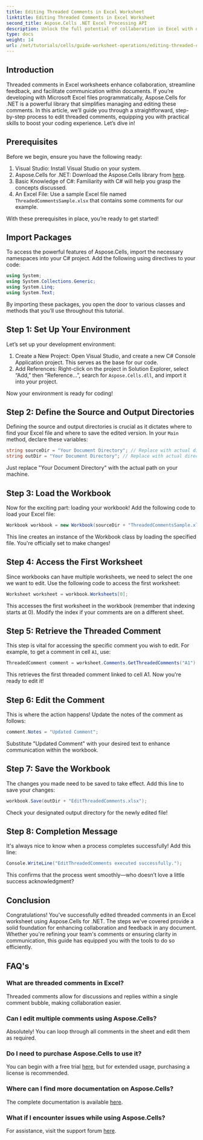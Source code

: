```yaml
---
title: Editing Threaded Comments in Excel Worksheet
linktitle: Editing Threaded Comments in Excel Worksheet
second_title: Aspose.Cells .NET Excel Processing API
description: Unlock the full potential of collaboration in Excel with our comprehensive guide on editing threaded comments using Aspose.Cells for .NET. This article provides a clear, step-by-step approach to enhance communication within your Excel worksheets.
type: docs
weight: 14
url: /net/tutorials/cells/guide-worksheet-operations/editing-threaded-comments/
---
```

## Introduction

Threaded comments in Excel worksheets enhance collaboration, streamline feedback, and facilitate communication within documents. If you’re developing with Microsoft Excel files programmatically, Aspose.Cells for .NET is a powerful library that simplifies managing and editing these comments. In this article, we’ll guide you through a straightforward, step-by-step process to edit threaded comments, equipping you with practical skills to boost your coding experience. Let’s dive in!

## Prerequisites
Before we begin, ensure you have the following ready:

1. Visual Studio: Install Visual Studio on your system.
2. Aspose.Cells for .NET: Download the Aspose.Cells library from [here](https://releases.aspose.com/cells/net/).
3. Basic Knowledge of C#: Familiarity with C# will help you grasp the concepts discussed.
4. An Excel File: Use a sample Excel file named `ThreadedCommentsSample.xlsx` that contains some comments for our example.

With these prerequisites in place, you’re ready to get started!

## Import Packages
To access the powerful features of Aspose.Cells, import the necessary namespaces into your C# project. Add the following using directives to your code:

```csharp
using System;
using System.Collections.Generic;
using System.Linq;
using System.Text;
```

By importing these packages, you open the door to various classes and methods that you’ll use throughout this tutorial.

## Step 1: Set Up Your Environment
Let’s set up your development environment:

1. Create a New Project: Open Visual Studio, and create a new C# Console Application project. This serves as the base for our code.
2. Add References: Right-click on the project in Solution Explorer, select “Add,” then “Reference…”, search for `Aspose.Cells.dll`, and import it into your project.

Now your environment is ready for coding!

## Step 2: Define the Source and Output Directories
Defining the source and output directories is crucial as it dictates where to find your Excel file and where to save the edited version. In your `Main` method, declare these variables:

```csharp
string sourceDir = "Your Document Directory"; // Replace with actual directory
string outDir = "Your Document Directory"; // Replace with actual directory
```

Just replace "Your Document Directory" with the actual path on your machine.

## Step 3: Load the Workbook
Now for the exciting part: loading your workbook! Add the following code to load your Excel file:

```csharp
Workbook workbook = new Workbook(sourceDir + "ThreadedCommentsSample.xlsx");
```

This line creates an instance of the Workbook class by loading the specified file. You're officially set to make changes!

## Step 4: Access the First Worksheet
Since workbooks can have multiple worksheets, we need to select the one we want to edit. Use the following code to access the first worksheet:

```csharp
Worksheet worksheet = workbook.Worksheets[0];
```

This accesses the first worksheet in the workbook (remember that indexing starts at 0). Modify the index if your comments are on a different sheet.

## Step 5: Retrieve the Threaded Comment
This step is vital for accessing the specific comment you wish to edit. For example, to get a comment in cell `A1`, use:

```csharp
ThreadedComment comment = worksheet.Comments.GetThreadedComments("A1")[0];
```

This retrieves the first threaded comment linked to cell A1. Now you're ready to edit it!

## Step 6: Edit the Comment
This is where the action happens! Update the notes of the comment as follows:

```csharp
comment.Notes = "Updated Comment";
```

Substitute "Updated Comment" with your desired text to enhance communication within the workbook.

## Step 7: Save the Workbook
The changes you made need to be saved to take effect. Add this line to save your changes:

```csharp
workbook.Save(outDir + "EditThreadedComments.xlsx");
```

Check your designated output directory for the newly edited file!

## Step 8: Completion Message
It's always nice to know when a process completes successfully! Add this line:

```csharp
Console.WriteLine("EditThreadedComments executed successfully.");
```

This confirms that the process went smoothly—who doesn’t love a little success acknowledgment?

## Conclusion
Congratulations! You've successfully edited threaded comments in an Excel worksheet using Aspose.Cells for .NET. The steps we've covered provide a solid foundation for enhancing collaboration and feedback in any document. Whether you're refining your team's comments or ensuring clarity in communication, this guide has equipped you with the tools to do so efficiently.

## FAQ's

### What are threaded comments in Excel?
Threaded comments allow for discussions and replies within a single comment bubble, making collaboration easier.

### Can I edit multiple comments using Aspose.Cells?
Absolutely! You can loop through all comments in the sheet and edit them as required.

### Do I need to purchase Aspose.Cells to use it?
You can begin with a free trial [here](https://releases.aspose.com/), but for extended usage, purchasing a license is recommended.

### Where can I find more documentation on Aspose.Cells?
The complete documentation is available [here](https://reference.aspose.com/cells/net/).

### What if I encounter issues while using Aspose.Cells?
For assistance, visit the support forum [here](https://forum.aspose.com/c/cells/9).
